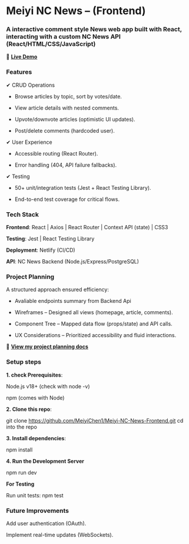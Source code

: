 # Meiyi NC News – (Frontend)
### A interactive comment style News web app built with React, interacting with a custom NC News API (React/HTML/CSS/JavaScript)

🚀 **[Live Demo](https://meiyi-nc-news.netlify.app)**

### **Features**

✔ CRUD Operations

- Browse articles by topic, sort by votes/date.

- View article details with nested comments.

- Upvote/downvote articles (optimistic UI updates).

- Post/delete comments (hardcoded user).

✔ User Experience

- Accessible routing (React Router).

- Error handling (404, API failure fallbacks).

✔ Testing

- 50+ unit/integration tests (Jest + React Testing Library).

- End-to-end test coverage for critical flows.

### **Tech Stack**

**Frontend**: React | Axios | React Router | Context API (state) | CSS3

**Testing**: Jest | React Testing Library

**Deployment**: Netlify (CI/CD)

**API**: NC News Backend (Node.js/Express/PostgreSQL)

### **Project Planning**
A structured approach ensured efficiency:

- Avaliable endpoints summary from Backend Api

- Wireframes – Designed all views (homepage, article, comments).

- Component Tree – Mapped data flow (props/state) and API calls.

- UX Considerations – Prioritized accessibility and fluid interactions.

📁 **[View my project planning docs](/planning)**

### **Setup steps**

**1. check Prerequisites**:

Node.js v18+ (check with node -v)

npm (comes with Node)

**2. Clone this repo**:

git clone https://github.com/MeiyiChen1/Meiyi-NC-News-Frontend.git
cd into the repo

**3. Install dependencies**:

npm install

**4. Run the Development Server**

npm run dev

**For Testing**

Run unit tests:
npm test


### **Future Improvements**

Add user authentication (OAuth).

Implement real-time updates (WebSockets).
